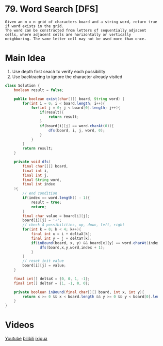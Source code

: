 # 79. Word Search [DFS]
```
Given an m x n grid of characters board and a string word, return true if word exists in the grid.
The word can be constructed from letters of sequentially adjacent cells, where adjacent cells are horizontally or vertically neighboring. The same letter cell may not be used more than once.
```


# Main Idea
1. Use depth first seach to verify each possibility
2. Use backtracing to ignore the character already visited

```java
class Solution {
	boolean result = false;

    public boolean exist(char[][] board, String word) {
        for(int i = 0; i < board.length; i++){
        	for(int j = 0; j < board[0].length; j++){
        		if(result){
        			return result;
        		}
        		if(board[i][j] == word.charAt(0)){
        			dfs(board, i, j, word, 0);
        		}
        	}
        }
        return result;
    }

    private void dfs(
    	final char[][] board,
    	final int i,
    	final int j,
    	final String word,
    	final int index
    ){
    	// end condition
    	if(index == word.length() - 1){
    		result = true;
    		return;
    	}
    	final char value = board[i][j];
    	board[i][j] = '+';
    	// check 4 possibilities, up, down, left, right
    	for(int k = 0; k < 4; k++){
    		final int x = i + deltaX[k];
    		final int y = j + deltaY[k];
    		if(inBound(board, x, y) && board[x][y] == word.charAt(index + 1) && !result){
    			dfs(board,x,y,word,index + 1);
    		}
    	}
    	// reset init value
    	board[i][j] = value;
    }

    final int[] deltaX = {0, 0, 1, -1};
    final int[] deltaY = {1, -1, 0, 0};

    private boolean inBound(final char[][] board, int x, int y){
    	return x >= 0 && x < board.length && y >= 0 && y < board[0].length;
    }
}
```

# Videos
[Youtube](https://www.youtube.com/watch?v=zIYrk7XbFU0)
[bilibili](https://www.bilibili.com/video/BV1s34y1U76e/)
[ixigua](https://www.ixigua.com/i7016250535389069831/)
